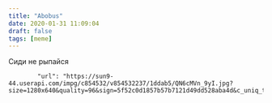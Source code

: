 ```yaml
---
title: "Abobus"
date: 2020-01-31 11:09:04
draft: false
tags: [meme]
---
```


Сиди не рыпайся

            "url": "https://sun9-44.userapi.com/impg/c854532/v854532237/1ddab5/QN6cMVn_9yI.jpg?size=1280x640&quality=96&sign=5f52c0d1857b57b7121d49dd528aba4d&c_uniq_tag=AC2_LQdoOU64CmcEtKmuuPImT71QiiDolddxYoluNTM&type=album",
